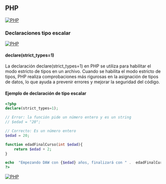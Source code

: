 ## PHP
[![PHP](https://img.shields.io/badge/PHP-787CB5?style=for-the-badge&logo=php&logoColor=white&labelColor=101010)](https://github.com/Alberto-mt/PHP/blob/main/PHP/Apuntes/index.md)

### Declaraciones tipo escalar
[![PHP](https://img.shields.io/badge/Declaraciones_tipo_escalar-c044b8?style=for-the-badge&logo=php&logoColor=white&labelColor=101010)](https://github.com/Alberto-mt/PHP/blob/main/PHP/Apuntes/categories/Declaraciones_tipo_escalar.md)

#### declare(strict_types=1)
La declaración declare(strict_types=1) en PHP se utiliza para habilitar el modo estricto de tipos en un archivo. Cuando se habilita el modo estricto de tipos, PHP realiza comprobaciones más rigurosas en la asignación de tipos de datos, lo que ayuda a prevenir errores y mejorar la seguridad del código.

#### Ejemplo de declaración de tipo escalar
```php
<?php
declare(strict_types=1);

// Error: la función pide un número entero y es un string
// $edad = "20";

// Correcto: Es un número entero
$edad = 20;

function edadFinalCurso(int $edad){
	return $edad + 2;
}

echo  "Empezando DAW con {$edad} años, finalizará con " .  edadFinalCurso($edad) . " años";
?>
```

[![PHP](https://img.shields.io/badge/Declaraciones_tipo_escalar-c044b8?style=for-the-badge&label=&#9650;&logoColor=white&labelColor=101010)](https://github.com/Alberto-mt/PHP/blob/main/PHP/Apuntes/categories/Declaraciones_tipo_escalar.md)

